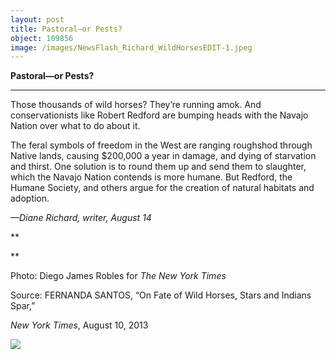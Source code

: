 ```yaml
---
layout: post
title: Pastoral—or Pests?
object: 109856
image: /images/NewsFlash_Richard_WildHorsesEDIT-1.jpeg
---
```

**Pastoral—or Pests?**

****

Those thousands of wild horses? They’re running amok. And conservationists like Robert Redford are bumping heads with the Navajo Nation over what to do about it.

The feral symbols of freedom in the West are ranging roughshod through Native lands, causing \$200,000 a year in damage, and dying of starvation and thirst. One solution is to round them up and send them to slaughter, which the Navajo Nation contends is more humane. But Redford, the Humane Society, and others argue for the creation of natural habitats and adoption.

*—Diane Richard, writer, August 14*

**

**

Photo: Diego James Robles for *The New York Times*

Source: FERNANDA SANTOS, “On Fate of Wild Horses, Stars and Indians Spar,” 

*New York Times*, August 10, 2013 

![]({{siteurl.base}}/images/NewsFlash_Richard_WildHorsesEDIT-1.jpeg)
